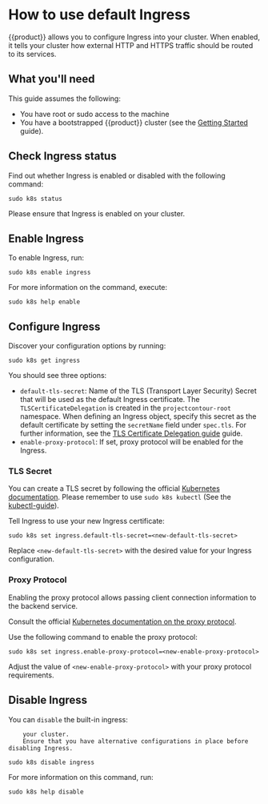 # How to use default Ingress

{{product}} allows you to configure Ingress into your cluster. When
enabled, it tells your cluster how external HTTP and HTTPS traffic should be
routed to its services.

## What you'll need

This guide assumes the following:

- You have root or sudo access to the machine
- You have a bootstrapped {{product}} cluster (see the [Getting
  Started][getting-started-guide] guide).

## Check Ingress status

Find out whether Ingress is enabled or disabled with the following command:

```
sudo k8s status
```

Please ensure that Ingress is enabled on your cluster.

## Enable Ingress

To enable Ingress, run:

```
sudo k8s enable ingress
```

For more information on the command, execute:

```
sudo k8s help enable
```

## Configure Ingress

Discover your configuration options by running:

```
sudo k8s get ingress 
```

You should see three options:


- `default-tls-secret`: Name of the TLS (Transport Layer Security) Secret that
  will be used as the default Ingress certificate. The
  `TLSCertificateDelegation` is created in the `projectcontour-root` namespace.
  When defining an Ingress object, specify this secret as the default
  certificate by setting the `secretName` field under `spec.tls`.
  For further information, see the
  [TLS Certificate Delegation guide][tls-delegation] guide.
- `enable-proxy-protocol`: If set, proxy protocol will be enabled for the
  Ingress.

### TLS Secret

You can create a TLS secret by following the official
[Kubernetes documentation][kubectl-create-secret-tls/].
Please remember to use `sudo k8s kubectl` (See the [kubectl-guide]).

Tell Ingress to use your new Ingress certificate:

```
sudo k8s set ingress.default-tls-secret=<new-default-tls-secret>
```

Replace `<new-default-tls-secret>` with the desired value for your Ingress
configuration.

### Proxy Protocol

Enabling the proxy protocol allows passing client connection information to the
backend service.

Consult the official
[Kubernetes documentation on the proxy protocol][proxy-protocol].

Use the following command to enable the proxy protocol:

```
sudo k8s set ingress.enable-proxy-protocol=<new-enable-proxy-protocol>
```

Adjust the value of `<new-enable-proxy-protocol>` with your proxy protocol
requirements.

## Disable Ingress

You can `disable` the built-in ingress:

``` {warning} Disabling Ingress may impact external access to services within
    your cluster.
    Ensure that you have alternative configurations in place before disabling Ingress.
```

```
sudo k8s disable ingress
```

For more information on this command, run:

```
sudo k8s help disable
```

<!-- LINKS -->

[kubectl-create-secret-tls/]: https://kubernetes.io/docs/reference/kubectl/generated/kubectl_create/kubectl_create_secret_tls/
[proxy-protocol]: https://kubernetes.io/docs/reference/networking/service-protocols/#protocol-proxy-special
[getting-started-guide]: /snap/tutorial/getting-started
[kubectl-guide]: /snap/tutorial/kubectl
[tls-delegation]: https://projectcontour.io/docs/main/config/tls-delegation/
